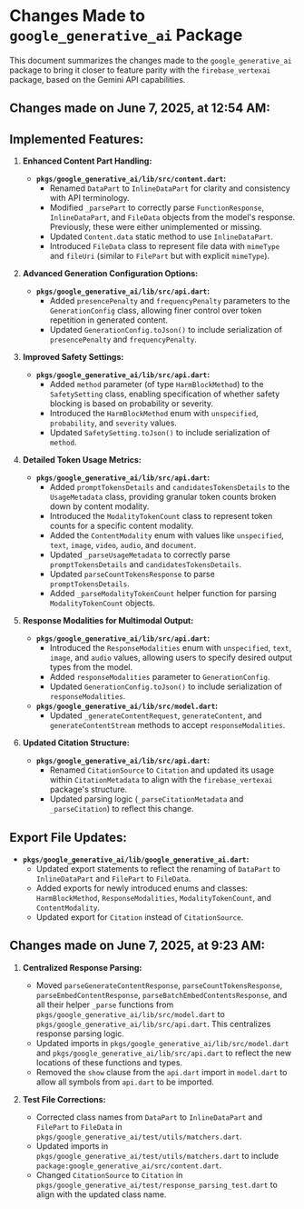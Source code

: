 # Changes Made to `google_generative_ai` Package

This document summarizes the changes made to the `google_generative_ai` package to bring it closer to feature parity with the `firebase_vertexai` package, based on the Gemini API capabilities.

## Changes made on June 7, 2025, at 12:54 AM:

## Implemented Features:

1.  **Enhanced Content Part Handling:**
    *   **`pkgs/google_generative_ai/lib/src/content.dart`:**
        *   Renamed `DataPart` to `InlineDataPart` for clarity and consistency with API terminology.
        *   Modified `_parsePart` to correctly parse `FunctionResponse`, `InlineDataPart`, and `FileData` objects from the model's response. Previously, these were either unimplemented or missing.
        *   Updated `Content.data` static method to use `InlineDataPart`.
        *   Introduced `FileData` class to represent file data with `mimeType` and `fileUri` (similar to `FilePart` but with explicit `mimeType`).

2.  **Advanced Generation Configuration Options:**
    *   **`pkgs/google_generative_ai/lib/src/api.dart`:**
        *   Added `presencePenalty` and `frequencyPenalty` parameters to the `GenerationConfig` class, allowing finer control over token repetition in generated content.
        *   Updated `GenerationConfig.toJson()` to include serialization of `presencePenalty` and `frequencyPenalty`.

3.  **Improved Safety Settings:**
    *   **`pkgs/google_generative_ai/lib/src/api.dart`:**
        *   Added `method` parameter (of type `HarmBlockMethod`) to the `SafetySetting` class, enabling specification of whether safety blocking is based on probability or severity.
        *   Introduced the `HarmBlockMethod` enum with `unspecified`, `probability`, and `severity` values.
        *   Updated `SafetySetting.toJson()` to include serialization of `method`.

4.  **Detailed Token Usage Metrics:**
    *   **`pkgs/google_generative_ai/lib/src/api.dart`:**
        *   Added `promptTokensDetails` and `candidatesTokensDetails` to the `UsageMetadata` class, providing granular token counts broken down by content modality.
        *   Introduced the `ModalityTokenCount` class to represent token counts for a specific content modality.
        *   Added the `ContentModality` enum with values like `unspecified`, `text`, `image`, `video`, `audio`, and `document`.
        *   Updated `_parseUsageMetadata` to correctly parse `promptTokensDetails` and `candidatesTokensDetails`.
        *   Updated `parseCountTokensResponse` to parse `promptTokensDetails`.
        *   Added `_parseModalityTokenCount` helper function for parsing `ModalityTokenCount` objects.

5.  **Response Modalities for Multimodal Output:**
    *   **`pkgs/google_generative_ai/lib/src/api.dart`:**
        *   Introduced the `ResponseModalities` enum with `unspecified`, `text`, `image`, and `audio` values, allowing users to specify desired output types from the model.
        *   Added `responseModalities` parameter to `GenerationConfig`.
        *   Updated `GenerationConfig.toJson()` to include serialization of `responseModalities`.
    *   **`pkgs/google_generative_ai/lib/src/model.dart`:**
        *   Updated `_generateContentRequest`, `generateContent`, and `generateContentStream` methods to accept `responseModalities`.

6.  **Updated Citation Structure:**
    *   **`pkgs/google_generative_ai/lib/src/api.dart`:**
        *   Renamed `CitationSource` to `Citation` and updated its usage within `CitationMetadata` to align with the `firebase_vertexai` package's structure.
        *   Updated parsing logic (`_parseCitationMetadata` and `_parseCitation`) to reflect this change.

## Export File Updates:

*   **`pkgs/google_generative_ai/lib/google_generative_ai.dart`:**
    *   Updated export statements to reflect the renaming of `DataPart` to `InlineDataPart` and `FilePart` to `FileData`.
    *   Added exports for newly introduced enums and classes: `HarmBlockMethod`, `ResponseModalities`, `ModalityTokenCount`, and `ContentModality`.
    *   Updated export for `Citation` instead of `CitationSource`.

## Changes made on June 7, 2025, at 9:23 AM:

1.  **Centralized Response Parsing:**
    *   Moved `parseGenerateContentResponse`, `parseCountTokensResponse`, `parseEmbedContentResponse`, `parseBatchEmbedContentsResponse`, and all their helper `_parse` functions from `pkgs/google_generative_ai/lib/src/model.dart` to `pkgs/google_generative_ai/lib/src/api.dart`. This centralizes response parsing logic.
    *   Updated imports in `pkgs/google_generative_ai/lib/src/model.dart` and `pkgs/google_generative_ai/lib/src/api.dart` to reflect the new locations of these functions and types.
    *   Removed the `show` clause from the `api.dart` import in `model.dart` to allow all symbols from `api.dart` to be imported.

2.  **Test File Corrections:**
    *   Corrected class names from `DataPart` to `InlineDataPart` and `FilePart` to `FileData` in `pkgs/google_generative_ai/test/utils/matchers.dart`.
    *   Updated imports in `pkgs/google_generative_ai/test/utils/matchers.dart` to include `package:google_generative_ai/src/content.dart`.
    *   Changed `CitationSource` to `Citation` in `pkgs/google_generative_ai/test/response_parsing_test.dart` to align with the updated class name.